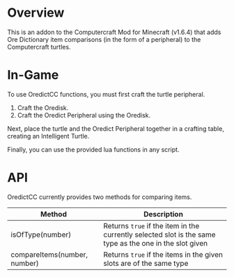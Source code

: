Overview
=========
This is an addon to the Computercraft Mod for Minecraft (v1.6.4) that adds Ore Dictionary item comparisons (in the form of a peripheral) to the Computercraft turtles.
  
  
In-Game
=======
To use OredictCC functions, you must first craft the turtle peripheral.  
1. Craft the Oredisk.  
2. Craft the Oredict Peripheral using the Oredisk.  
  
Next, place the turtle and the Oredict Peripheral together in a crafting table, creating an Intelligent Turtle.  
  
Finally, you can use the provided lua functions in any script.  
 
API
===
OredictCC currently provides two methods for comparing items.

Method | Description  
------------- | -------------  
isOfType(number) | Returns `true` if the item in the currently selected slot is the same type as the one in the slot given  
compareItems(number, number) | Returns `true` if the items in the given slots are of the same type 
